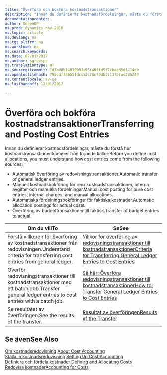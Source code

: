 ```yaml
---
title: "Överföra och bokföra kostnadstransaktioner"
description: "Innan du definierar kostnadsfördelningar, måste du förstå var kostnadstransaktioner kommer från."
documentationcenter: 
author: SorenGP
ms.prod: dynamics-nav-2018
ms.topic: article
ms.devlang: na
ms.tgt_pltfrm: na
ms.workload: na
ms.search.keywords: 
ms.date: 07/01/2017
ms.author: sgroespe
ms.translationtype: HT
ms.sourcegitcommit: 1dfba8b14019991c95f40ffd5f7fbaed5df414eb
ms.openlocfilehash: 795cdff8655fdcc53c76c79db3713f5fac205249
ms.contentlocale: sv-se
ms.lasthandoff: 12/01/2017

---
```

# <a name="transferring-and-posting-cost-entries"></a><span data-ttu-id="f7c7f-103">Överföra och bokföra kostnadstransaktioner</span><span class="sxs-lookup"><span data-stu-id="f7c7f-103">Transferring and Posting Cost Entries</span></span>
<span data-ttu-id="f7c7f-104">Innan du definierar kostnadsfördelningar, måste du förstå hur kostnadstransaktioner kommer från följande källor:</span><span class="sxs-lookup"><span data-stu-id="f7c7f-104">Before you define cost allocations, you must understand how cost entries come from the following sources:</span></span>  

-   <span data-ttu-id="f7c7f-105">Automatisk överföring av redovisningstransaktioner.</span><span class="sxs-lookup"><span data-stu-id="f7c7f-105">Automatic transfer of general ledger entries.</span></span>  
-   <span data-ttu-id="f7c7f-106">Manuell kostnadsbokföring för rena kostnadstransaktioner, interna avgifter och manuella fördelningar.</span><span class="sxs-lookup"><span data-stu-id="f7c7f-106">Manual cost posting for pure cost entries, internal charges, and manual allocations.</span></span>  
-   <span data-ttu-id="f7c7f-107">Automatiska fördelningsbokföringar för faktiska kostnader.</span><span class="sxs-lookup"><span data-stu-id="f7c7f-107">Automatic allocation postings for actual costs.</span></span>  
-   <span data-ttu-id="f7c7f-108">Överföring av budgettransaktioner till faktisk.</span><span class="sxs-lookup"><span data-stu-id="f7c7f-108">Transfer of budget entries to actual.</span></span>  

|<span data-ttu-id="f7c7f-109">**Om du vill**</span><span class="sxs-lookup"><span data-stu-id="f7c7f-109">**To**</span></span>|<span data-ttu-id="f7c7f-110">**Se**</span><span class="sxs-lookup"><span data-stu-id="f7c7f-110">**See**</span></span>|  
|------------|-------------|  
|<span data-ttu-id="f7c7f-111">Förstå villkoren för överföring av kostnadstransaktioner från redovisningen.</span><span class="sxs-lookup"><span data-stu-id="f7c7f-111">Understand criteria for transferring cost entries from general ledger.</span></span>|[<span data-ttu-id="f7c7f-112">Villkor för överföring av redovisningstransaktioner till kostnadstransaktioner</span><span class="sxs-lookup"><span data-stu-id="f7c7f-112">Criteria for Transferring General Ledger Entries to Cost Entries</span></span>](finance-criteria-for-transferring-general-ledger-entries-to-cost-entries.md)|  
|<span data-ttu-id="f7c7f-113">Överför redovisningstransaktioner till kostnadstransaktioner med ett batchjobb.</span><span class="sxs-lookup"><span data-stu-id="f7c7f-113">Transfer general ledger entries to cost entries with a batch job.</span></span>|[<span data-ttu-id="f7c7f-114">Så här: Överföra redovisningstransaktioner till kostnadstransaktioner</span><span class="sxs-lookup"><span data-stu-id="f7c7f-114">How to: Transfer General Ledger Entries to Cost Entries</span></span>](finance-how-to-transfer-general-ledger-entries-to-cost-entries.md)|  
|<span data-ttu-id="f7c7f-115">Se resultatet av överföringen.</span><span class="sxs-lookup"><span data-stu-id="f7c7f-115">See the results of the transfer.</span></span>|[<span data-ttu-id="f7c7f-116">Resultat av överföringen</span><span class="sxs-lookup"><span data-stu-id="f7c7f-116">Results of the Transfer</span></span>](finance-results-of-the-transfer.md)|  

## <a name="see-also"></a><span data-ttu-id="f7c7f-117">Se även</span><span class="sxs-lookup"><span data-stu-id="f7c7f-117">See Also</span></span>  
 <span data-ttu-id="f7c7f-118">[Om kostnadsredovisning](finance-about-cost-accounting.md) </span><span class="sxs-lookup"><span data-stu-id="f7c7f-118">[About Cost Accounting](finance-about-cost-accounting.md) </span></span>  
 <span data-ttu-id="f7c7f-119">[Ställa in kostnadsredovisning](finance-set-up-cost-accounting.md) </span><span class="sxs-lookup"><span data-stu-id="f7c7f-119">[Setting Up Cost Accounting](finance-set-up-cost-accounting.md) </span></span>  
 <span data-ttu-id="f7c7f-120">[Definiera och fördela kostnader](finance-define-and-allocate-costs.md) </span><span class="sxs-lookup"><span data-stu-id="f7c7f-120">[Defining and Allocating Costs](finance-define-and-allocate-costs.md) </span></span>  
 [<span data-ttu-id="f7c7f-121">Redovisa kostnader</span><span class="sxs-lookup"><span data-stu-id="f7c7f-121">Accounting for Costs</span></span>](finance-manage-cost-accounting.md)

